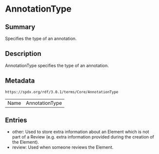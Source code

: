 <!-- Automatically generated by spec-parser v2.5.0 on 2024-08-10T18:46:28.607668+00:00 -->
<!-- SPDX-License-Identifier: Community-Spec-1.0 -->

# AnnotationType

## Summary

Specifies the type of an annotation.


## Description

AnnotationType specifies the type of an annotation.


## Metadata

`https://spdx.org/rdf/3.0.1/terms/Core/AnnotationType`


| | |
|---|---|
| Name | AnnotationType |




## Entries

- other: Used to store extra information about an Element which is not part of a Review (e.g. extra information provided during the creation of the Element).
- review: Used when someone reviews the Element.

